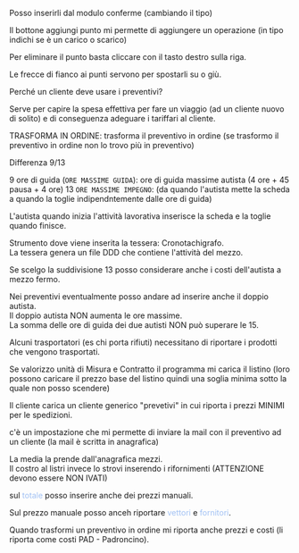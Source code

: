 Posso inserirli dal modulo conferme (cambiando il tipo)

Il bottone aggiungi punto mi permette di aggiungere un operazione (in tipo indichi se è un carico o scarico)

Per eliminare il punto basta cliccare con il tasto destro sulla riga.       

Le frecce di fianco ai punti servono per spostarli su o giù.        

Perché un cliente deve usare i preventivi?

Serve per capire la spesa effettiva per fare un viaggio (ad un cliente nuovo di solito) e di conseguenza adeguare i tariffari al cliente.

TRASFORMA IN ORDINE: trasforma il preventivo in ordine
(se trasformo il preventivo in ordine non lo trovo più in preventivo)

Differenza 9/13

9 ore di guida (`ORE MASSIME GUIDA`): ore di guida massime autista (4 ore + 45 pausa + 4 ore)
13 `ORE MASSIME IMPEGNO`: (da quando l'autista mette la scheda a quando la toglie indipendntemente dalle ore di guida)

L'autista quando inizia l'attività lavorativa inserisce la scheda e la toglie quando finisce.

Strumento dove viene inserita la tessera: Cronotachigrafo.          
La tessera genera un file DDD che contiene l'attività del mezzo.        

Se scelgo la suddivisione 13 posso considerare anche i costi dell'autista a mezzo fermo.        

Nei preventivi eventualmente posso andare ad inserire anche il doppio autista.      
Il doppio autista NON aumenta le ore massime.       
La somma delle ore di guida dei due autisti NON può superare le 15.     

Alcuni trasportatori (es chi porta rifiuti) necessitano di riportare i prodotti che vengono trasportati.        

Se valorizzo unità di Misura e Contratto il programma mi carica il listino (loro possono caricare il prezzo base del listino quindi una soglia minima sotto la quale non posso scendere)

Il cliente carica un cliente generico "prevetivi" in cui riporta i prezzi MINIMI per le spedizioni.         

c'è un impostazione che mi permette di inviare la mail con il preventivo ad un cliente (la mail è scritta in anagrafica)

La media la prende dall'anagrafica mezzi.       
Il costro al listri invece lo strovi inserendo i rifornimenti (ATTENZIONE devono essere NON IVATI)

sul
<span style="color: #A1C1F4">totale</span>
posso inserire anche dei prezzi manuali.     

Sul prezzo manuale posso anceh riportare
<span style="color: #A1C1F4">vettori</span>
e
<span style="color: #A1C1F4">fornitori</span>.

Quando trasformi un preventivo in ordine mi riporta anche prezzi e costi (li riporta come costi PAD - Padroncino).      